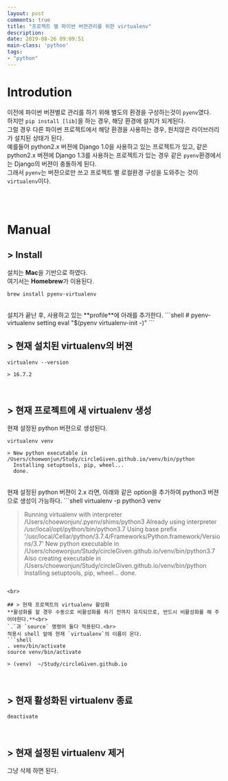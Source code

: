 ```yaml
---
layout: post
comments: true
title: "프로젝트 별 파이썬 버젼관리를 위한 virtualenv"
description:
date: 2019-08-26 09:09:51
main-class: 'python'
tags:
- "python"
---
```


# Introdution
이전에 파이썬 버젼별로 관리를 하기 위해 별도의 환경을 구성하는것이 `pyenv`였다.<br>
하지만 `pip install [lib]`을 하는 경우, 해당 환경에 설치가 되게된다.<br>
그럴 경우 다른 파이썬 프로젝트에서 해당 환경을 사용하는 경우, 원치않은 라이브러리가 설치된 상태가 된다.<br>
예를들어 python2.x 버젼에 Django 1.0을 사용하고 있는 프로젝트가 있고, 같은 python2.x 버젼에 Django 1.3를 사용하는 프로젝트가 있는 경우 같은 `pyenv`환경에서는 Django의 버젼이 충돌하게 된다.<br>
그래서 `pyenv`는 버젼으로만 쓰고 프로젝트 별 로컬환경 구성을 도와주는 것이 `virtualenv`이다.<br>

<br><br>

# Manual

## > Install
설치는 **Mac**을 기반으로 하였다.<br>
여기서는 **Homebrew**가 이용된다.
```shell
brew install pyenv-virtualenv
```
<br>
설치가 끝난 후, 사용하고 있는 **profile**에 아래를 추가한다.
```shell
# pyenv-virtualenv setting
eval "$(pyenv virtualenv-init -)"
```

<br>

## > 현재 설치된 virtualenv의 버젼
```shell
virtualenv --version

> 16.7.2
```

<br>

## > 현재 프로젝트에 새 virtualenv 생성
현재 설정된 python 버젼으로 생성된다.
```shell
virtualenv venv

> New python executable in /Users/choewonjun/Study/circleGiven.github.io/venv/bin/python
  Installing setuptools, pip, wheel...
  done.
```
<br>
현재 설정된 python 버젼이 2.x 라면, 아래와 같은 option을 추가하여 python3 버젼으로 생성이 가능하다.
```shell
virtualenv -p python3 venv

> Running virtualenv with interpreter /Users/choewonjun/.pyenv/shims/python3
  Already using interpreter /usr/local/opt/python/bin/python3.7
  Using base prefix '/usr/local/Cellar/python/3.7.4/Frameworks/Python.framework/Versions/3.7'
  New python executable in /Users/choewonjun/Study/circleGiven.github.io/venv/bin/python3.7
  Also creating executable in /Users/choewonjun/Study/circleGiven.github.io/venv/bin/python
  Installing setuptools, pip, wheel...
  done.
```

<br>

## > 현재 프로젝트의 virtualenv 활성화
**활성화를 할 경우 수동으로 비활성화를 하기 전까지 유지되므로, 반드시 비활성화를 해 주어야한다.**<br>
`.`과 `source` 명령어 둘다 적용된다.<br>
적용시 shell 앞에 현재 `virtualenv`의 이름이 온다.
```shell
. venv/bin/activate
source venv/bin/activate

> (venv)  ~/Study/circleGiven.github.io
```

<br>

## > 현재 활성화된 virtualenv 종료
```shell
deactivate
```

<br>

## > 현재 설정된 virtualenv 제거
그냥 삭제 하면 된다.
